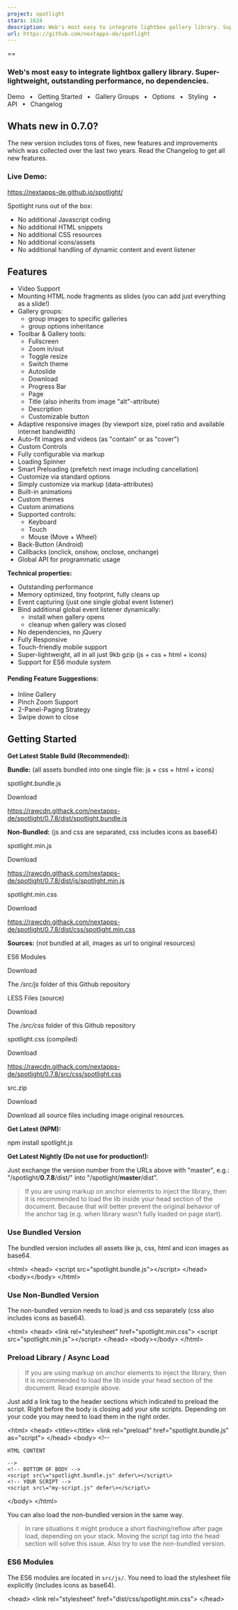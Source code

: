 ```yaml
---
project: spotlight
stars: 1624
description: Web's most easy to integrate lightbox gallery library. Super-lightweight, outstanding performance, no dependencies.
url: https://github.com/nextapps-de/spotlight
---
```


==

### Web's most easy to integrate lightbox gallery library. Super-lightweight, outstanding performance, no dependencies.

Demo  •  Getting Started  •  Gallery Groups  •  Options  •  Styling  •  API  •  Changelog

Whats new in 0.7.0?
-------------------

The new version includes tons of fixes, new features and improvements which was collected over the last two years. Read the Changelog to get all new features.

### Live Demo:

https://nextapps-de.github.io/spotlight/

Spotlight runs out of the box:

-   No additional Javascript coding
-   No additional HTML snippets
-   No additional CSS resources
-   No additional icons/assets
-   No additional handling of dynamic content and event listener

Features
--------

-   Video Support
-   Mounting HTML node fragments as slides (you can add just everything as a slide!)
-   Gallery groups:
    -   group images to specific galleries
    -   group options inheritance
-   Toolbar & Gallery tools:
    -   Fullscreen
    -   Zoom in/out
    -   Toggle resize
    -   Switch theme
    -   Autoslide
    -   Download
    -   Progress Bar
    -   Page
    -   Title (also inherits from image "alt"-attribute)
    -   Description
    -   Customizable button
-   Adaptive responsive images (by viewport size, pixel ratio and available internet bandwidth)
-   Auto-fit images and videos (as "contain" or as "cover")
-   Custom Controls
-   Fully configurable via markup
-   Loading Spinner
-   Smart Preloading (prefetch next image including cancellation)
-   Customize via standard options
-   Simply customize via markup (data-attributes)
-   Built-in animations
-   Custom themes
-   Custom animations
-   Supported controls:
    -   Keyboard
    -   Touch
    -   Mouse (Move + Wheel)
-   Back-Button (Android)
-   Callbacks (onclick, onshow, onclose, onchange)
-   Global API for programmatic usage

**Technical properties:**

-   Outstanding performance
-   Memory optimized, tiny footprint, fully cleans up
-   Event capturing (just one single global event listener)
-   Bind additional global event listener dynamically:
    -   install when gallery opens
    -   cleanup when gallery was closed
-   No dependencies, no jQuery
-   Fully Responsive
-   Touch-friendly mobile support
-   Super-lightweight, all in all just 9kb gzip (js + css + html + icons)
-   Support for ES6 module system

#### Pending Feature Suggestions:

-   Inline Gallery
-   Pinch Zoom Support
-   2-Panel-Paging Strategy
-   Swipe down to close

Getting Started
---------------

**Get Latest Stable Build (Recommended):**

**Bundle:** (all assets bundled into one single file: js + css + html + icons)

spotlight.bundle.js

Download

https://rawcdn.githack.com/nextapps-de/spotlight/0.7.8/dist/spotlight.bundle.js

  
**Non-Bundled:** (js and css are separated, css includes icons as base64)

spotlight.min.js

Download

https://rawcdn.githack.com/nextapps-de/spotlight/0.7.8/dist/js/spotlight.min.js

spotlight.min.css

Download

https://rawcdn.githack.com/nextapps-de/spotlight/0.7.8/dist/css/spotlight.min.css

  
**Sources:** (not bundled at all, images as url to original resources)

ES6 Modules

Download

The _/src/js_ folder of this Github repository

LESS Files (source)

Download

The _/src/css_ folder of this Github repository

spotlight.css (compiled)

Download

https://rawcdn.githack.com/nextapps-de/spotlight/0.7.8/src/css/spotlight.css

src.zip

Download

Download all source files including image original resources.

**Get Latest (NPM):**

npm install spotlight.js

**Get Latest Nightly (Do not use for production!):**

Just exchange the version number from the URLs above with "master", e.g.: "/spotlight/**0.7.8**/dist/" into "/spotlight/**master**/dist".

> If you are using markup on anchor elements to inject the library, then it is recommended to load the lib inside your head section of the document. Because that will better prevent the original behavior of the anchor tag (e.g. when library wasn't fully loaded on page start).

### Use Bundled Version

The bundled version includes all assets like js, css, html and icon images as base64.

<html\>
<head\>
    <script src\="spotlight.bundle.js"\></script\>
</head\>
<body\></body\>
</html\>

### Use Non-Bundled Version

The non-bundled version needs to load js and css separately (css also includes icons as base64).

<html\>
<head\>
    <link rel\="stylesheet" href\="spotlight.min.css"\>
    <script src\="spotlight.min.js"\></script\>
</head\>
<body\></body\>
</html\>

### Preload Library / Async Load

> If you are using markup on anchor elements to inject the library, then it is recommended to load the lib inside your head section of the document. Read example above.

Just add a link tag to the header sections which indicated to preload the script. Right before the body is closing add your site scripts. Depending on your code you may need to load them in the right order.

<html\>
<head\>
    <title\></title\>
    <link rel\="preload" href\="spotlight.bundle.js" as\="script"\>
</head\>
<body\>
    <!--
    
    HTML CONTENT
    
    -->
    <!-- BOTTOM OF BODY -->
    <script src\="spotlight.bundle.js" defer\></script\>
    <!-- YOUR SCRIPT -->
    <script src\="my-script.js" defer\></script\>
</body\>
</html\>

You can also load the non-bundled version in the same way.

> In rare situations it might produce a short flashing/reflow after page load, depending on your stack. Moving the script tag into the head section will solve this issue. Also try to use the non-bundled version.

### ES6 Modules

The ES6 modules are located in `src/js/`. You need to load the stylesheet file explicitly (includes icons as base64).

<head\>
    <link rel\="stylesheet" href\="dist/css/spotlight.min.css"\>
</head\>

<script type\="module"\>
  import Spotlight from "./src/js/spotlight.js";
</script\>

You can also load modules via CDN, e.g.:

<script type\="module"\>
  import Spotlight from "https://unpkg.com/spotlight@0.7.8/src/js/spotlight.js";
</script\>

The ES6 modules are not minified. Please use your favored bundler or build tool for this purpose.

Basic Usage (Markup)
--------------------

#### Anchor + Images

The most simple way is the combination of img tags as preview images (thumbs) wrapped in an anchor element which points to the fully sized image. The advantage of this workaround is it fully falls back to a classical behavior. It is the universal markup language which all web tools already understand. Therefore, it may have some advantages for SEO also.

Just add the class _**spotlight**_ to an anchor element accordingly, e.g.:

<a class\="spotlight" href\="img1.jpg"\>
    <img src\="thumb1.jpg"\>
</a\>
<a class\="spotlight" href\="img2.jpg"\>
    <img src\="thumb2.jpg"\>
</a\>
<a class\="spotlight" href\="img3.jpg"\>
    <img src\="thumb3.jpg"\>
</a\>

This also works with dynamically loaded content. There is no need to inject listeners on new elements. Instead, Spotlight make use of global event capturing.

#### Non-Anchor Elements

Alternatively you can use non-anchor elements also:

<div class\="spotlight" data-src\="img1.jpg"\>
    <!-- image or any other elements -->
</a\>

Pretty much the same like anchors but uses _**data-src**_ instead of _**href**_.

### Gallery-Groups

Grouping galleries is useful when you have multiple images on your page which should be separated into groups, instead of adding all images to one single gallery when opened.

Give one of the outer wrapping element the class _**spotlight-group**_, e.g.:

<!-- Group 1 -->
<div class\="spotlight-group"\>
    <a class\="spotlight" href\="dog1.jpg"\>
        <img src\="dog1-thumb.jpg"\>
    </a\>
    <a class\="spotlight" href\="dog2.jpg"\>
        <img src\="dog2-thumb.jpg"\>
    </a\>
    <a class\="spotlight" href\="dog3.jpg"\>
        <img src\="dog3-thumb.jpg"\>
    </a\>
</div\>
<!-- Group 2 -->
<div class\="spotlight-group"\>
    <a class\="spotlight" href\="cat1.jpg"\>
        <img src\="cat1-thumb.jpg"\>
    </a\>
    <a class\="spotlight" href\="cat2.jpg"\>
        <img src\="cat2-thumb.jpg"\>
    </a\>
    <a class\="spotlight" href\="cat3.jpg"\>
        <img src\="cat3-thumb.jpg"\>
    </a\>
</div\>

Each of these groups now opens in its own gallery.

Gallery-Groups are also useful to declare global configuration as markup just once (group options inheritance).

Basic Usage (API)
-----------------

Also you can programmatically use Spotlight via the library API. This way does not require any dependant HTML elements (e.g. the classname "spotlight").

Define a gallery group as follows:

var gallery \= \[
    { src: "cat1.jpg" },
    { src: "cat2.jpg" },
    { src: "cat3.jpg" }
\];

Show gallery with default options:

Spotlight.show(gallery /\*, options \*/);

Options
-------

Pass options declarative via data-attributes in the HTML markup or use the Spotlight API.

> When using markup follow these style: `data-option="value"` (change _option_ and _value_ accordingly), e.g.: `<a class="spotlight" data-preload="false"></a>`.

> When using API follow thse style `{ option: value }` (change _option_ and _value_ accordingly), e.g.: `{ preload: false }`.

You can either apply the following data-attributes to the _**spotlight-group**_ wrapper element or apply them separately to each _**spotlight**_ anchor element (that also overrides inherited group definitions).

When using API the _**spotlight-group**_ is represented by the options payload, also you can assign attributes separately to each gallery entry (that also overrides inherited group definitions).

Option        

Values

Description

Default

class

string

Set a classname to this gallery instance to apply custom styles besides themes independently.

null

media

"image"  
"video"  
"node"

Sets the the type of the media which should be added to the page.

image

animation

string  
Array<string>  
"fade"  
"slide"  
"scale"  

Change animation (use built-ins or custom classname)  
**Note:** Markup as comma-separated list, e.g: `data-animation="slide,fade,scale"`.

slide, fade, scale

control

string  
Array<string>

Show/hide control elements as "whitelisted" through a comma-separated list, e.g. `data-control="autofit,page,fullscreen"`

page, zoom, autofit, fullscreen, close

page

true / false

Show/hide page in the toolbar

true

fullscreen

true / false

Show/hide fullscreen button (automatically hides when not supported by the browser)

true

zoom

true / false

Show/hide both zoom buttons in the toolbar

true

zoom-in

true / false

Show/hide zoom-in button in the toolbar

true

zoom-out

true / false

Show/hide zoom-out button in the toolbar

true

autofit

true / false

Show/hide autofit button in the toolbar

true

close

true / false

Show/hide the close icon in the toolbar

true

theme

true / false

Show/hide theme button

false

play

true / false / number

Show/hide play button. When passing a numeric value it will be used as a delay in seconds between each tick.

false

autoslide

true / false

Autoslide when opening gallery.

false

progress

true / false

Show/hide the animated autoslide progress bar

true

infinite

true / false

Restart from beginning when no slides left

false

autohide

true / false / number

Enable/disable automatically hide controls when inactive, also set cooldown time in seconds.

7

theme

string  
"white"

The classname of your custom theme. The theme "white" is a built-in theme.

null

title

string / false

Set image title or hide it  
**Note:** When using image elements, this attribute will also inherit automatically from `<img alt="...">` as well as from `<img title="...">`. To prevent this behavior you can set `data-title="false"` explicitly. This will hide the title regardless of any image alt-attributes.

null

description

string / false

Set image description or hide it

null

spinner

true / false

Enable/disable the spinner. When disabled the image will not hide until it is fully loaded, that could be useful for progressive jpeg.

true

button

str

Enable/disable a button in the footer section, also set button text.  
**Note:** When using as markup you have to provide a click target for the button or you can assign an `onclick` callback via options when used programmatically.

null

button-href

str

When using a button as markup you can provide a click target for the button, e.g. `<a button="click me" button-href="https://domain.com">`.

null

### Additional Image Options

Option        

Values

Description

Default

src-{size}

src-1200  
src-2400  
src-3800  
...

The tag/key represents the size of the image **longest** side. The content contains the path or url to the image (e.g. `data-src-800="image_800x400.jpg"`).

null

preload

true / false

Enable/disable preloading of the next image

true

fit

"contain"  
"cover"

Auto-fit the media either as "contain" or as "cover"

contain

download

true / false

Show/hide the download icon in the toolbar

false

### Additional Video Options

Most of these options for a video are inherited by the attributes of a standard video element.

Option        

Values

Description

Default

src-{format}

src-webm  
src-ogg  
src-mp4  
...

The tag/key represents the format of the video. The content contains the path or url to the video (e.g. `data-src-webm="video.webm"`).

null

fit

"contain"  
"cover"

Auto-fit the media either as "contain" or as "cover"

contain

autoplay

true  
false

Start the video immediately.

false

muted

true  
false

Start playing as muted.

false

preload

true  
false

Preload the video.

false

controls

true  
false

Show/hide the video controls.

true

inline

true  
false

Make the video player inline (equal to "playsinline").

false

poster

string

The path or URL to the preview image.

null

### API-only Options

Option        

Values

Description

Default

index

number

Sets the starting index when showing the gallery by using the Spotlight API. The index starts from 1.

1

onchange

function(index, options)

Pass a callback function which is get fired every time when a page/slide has changed. The first parameter holds the new page index, the second parameter provides the inherited option payload for this page.  
**Note:** The image may not have been fully loaded when the event is fired (preloading phase). The index starts from 1.

null

onshow  
onclose

function(index)

These callback functions are called when opening or closing the gallery (the first parameter holds the current page index).

null

onclick

function(index, options)

A callback function which is getting fired when the optional button in the footer sections was clicked. The first parameter holds the current page index, the second parameter provides the inherited option payload for this page.

null

### Example: Options & Group Inheritance (Markup)

<div class\="spotlight-group" data-title\="Group title" data-animation\="fade" data-control\="autofit,close"\>
    <a class\="spotlight" href\="cat1.jpg" data-title\="This is a title" data-theme\="white"\>
        <img src\="cat1-thumb.jpg"\>
    </a\>
    <a class\="spotlight" href\="cat2.jpg" data-description\="This is a description"\>
        <img src\="cat2-thumb.jpg"\>
    </a\>
    <a class\="spotlight" href\="cat3.jpg" data-button\="Click me" data-button-href\="javascript:alert('clicked')"\>
        <img src\="cat3-thumb.jpg" alt\="This is also a title"\>
    </a\>
    <a class\="spotlight" href\="cat4.jpg" data-title\="false" data-fit\="cover"\>
      <img src\="cat4-thumb.jpg" alt\="This title is hidden"\>
    </a\>
</div\>

**Note:** The 2nd image gets the title "Group title" from the group attributes, on the last image the title is explicitly set to be hidden.

> Control elements and animations has to be **whitelisted** as a comma-separated list when specified. Do not forget to add the "close" control, otherwise you need to provide another way to close the gallery, e.g. via the button in the footer (see the demo page bottom example).

### Example: Options & Group Inheritance (API)

Same result as above but as code:

Spotlight.show(\[{
    src: "cat1.jpg",
    title: "This is a title",
    theme: "white"
},{
    src: "cat2.jpg",
    description: "This is a description",
},{
    src: "cat3.jpg",
    button: "Click me",
    onclick: function(){ alert("clicked"); },
    title: "This is also a title"
},{
    src: "cat4.jpg",
    title: false,
    fit: "cover"
}\],{
    // Group Definitions:
    title: "Group title",
    animation: "fade",
    control: "autofit,close"
});

Adaptive Responsive Images
--------------------------

> This feature will improve overall performance of your page/application a lot, especially for mobile devices and bad internet connections.

You can declare a set of the same image in multiple dimensions and quality. Spotlight will pick the optimal version by taking into account:

1.  The browsers max resolution
2.  The device screen pixel ratio
3.  The available internet connection bandwidth

### Example: Markup

Save your images in several sizes and resolutions and assign the **longest** dimension of both sides (width, height) like this:

<a class\="spotlight" href\="cat1.jpg" 
                     data-src-800\="cat1\_800.jpg" 
                     data-src-1200\="cat1\_1200.jpg" 
                     data-src-2400\="cat1\_2400.jpg" 
                     data-src-3800\="cat1\_3800.jpg"\>
    <img src\="cat1-thumb.jpg"\>
</a\>

When clicked on it Spotlight will pick the optimum choice.

This markup completely falls back to standard browser behavior when something goes wrong, also it is SEO friendly.

### Example: API

Same result as above but as code:

Spotlight.show(\[{
    // the default "href" version as fallback isn't required here
    "src-800": "cat1\_800.jpg",
    "src-1200": "cat1\_1200.jpg",
    "src-2400": "cat1\_2400.jpg",
    "src-3800": "cat1\_3800.jpg"
}\]);

Support Video
-------------

> All data-attributes for markup a video is inherited by the attributes of a standard video element.

Considering you want to add a standard video element like this as a slide:

<video poster\="preview.jpg" muted preload controls autoplay playsinline\="false"\>
    <source src\="video.mp4" type\="video/mp4"\>
    <source src\="video.ogv" type\="video/ogg"\>
    <source src\="video.webm" type\="video/webm"\>
</video\>

### Example: Markup

You need a markup like this to represent the video from above:

<a class\="spotlight" data-media\="video"
                     data-src-webm\="video.webm"
                     data-src-ogg\="video.ogv"
                     data-src-mp4\="video.mp4"
                     data-poster\="preview.jpg"
                     data-autoplay\="true"
                     data-muted\="true"
                     data-preload\="true"
                     data-controls\="true"
                     data-inline\="false"\>
  <img src\="preview.jpg"\>
</a\>

### Example: API

Same result as above but as code:

Spotlight.show(\[{
  
  "media": "video",
  "src-webm": "video.webm",
  "src-ogg": "video.ogv",
  "src-mp4": "video.mp4",
  "poster": "preview.jpg",
  "autoplay": true,
  "muted": true,
  "preload": true,
  "controls": true,
  "inline": false
}\]);

Custom Controls
---------------

> You can add custom controls to the header toolbar by API usage only.

The basic concept is very straight forward. You just need to assign a unique classname along with an event listener. Basically you have to follow these steps.

1.  Initialize the Spotlight gallery manually **once** to make the template available for extensions:

Spotlight.init();

The gallery automatically initialize when first time open, so you can also add custom control inside the "onshow" callback.

1.  Add the custom control and pass a click handler (returns the button element):

var button \= Spotlight.addControl("my-control", function(event){
    // handle click event
    console.log("button clicked");
});

1.  Define a CSS class to style your button:

/\* your control name will be prefixed by "spl-" automatically \*/
.spl-my-control{
    background-image: url(icon.svg);
    background-size: 22px;
}

> Important: custom control classes gets always css-prefixed by "spl-" automatically to prevent classname collision!

Removing an added control:

Spotlight.removeControl("my-control");

### Advanced Example (Like Button)

Let's take a useful example of dynamically adding a "like button" in the toolbar. You can see a live demo of this example on the demo page (bottom section).

Providing a gallery as normal and add a custom attribute "like", which stores the current like state of each image.

const gallery \= \[{

    src: "image1.jpg",
    like: false
},{
    src: "image2.jpg",
    like: false,
},{
    src: "image3.jpg",
    like: false
}\];

Define a CSS class to style your button, e.g.:

/\* custom classes are always prefixed by "spl-" automatically \*/
.spl-like{
    background-image: url(heart-outline.svg);
    background-size: 22px;
}
/\* optionally, additional state to toggle the button: \*/
.spl-like.on{
    background-image: url(heart.svg);
}

> Please keep in mind, when your custom control has the name "like" the corresponding classname always gets prefixed by "spl-" and becomes "spl-like" to prevent classname collision. Do not name your control in prefixed style like "spl-like", because that will prefix this also (and becomes "spl-spl-like").

We need some variables to store some state which is used in the callback handler later:

// store the button element to apply dom changes to it
let like;
// store the current index
let slide \= 0;

Implement a click event handler of the like button, e.g.:

function handler(event){
  
    // get the current like state
    // at this point we use the stored last index from the variable "slide"
    const current\_like\_state \= !gallery\[slide\].like;
  
    // toggles the current like state
    gallery\[slide\].like \= current\_like\_state;
  
    // assign the state as class to visually represent the current like state
    this.classList.toggle("on");
  
    if(current\_like\_state){
  
      // do something if liked ...
    }
    else{
  
      // do something if unliked ...
    }
}

> The keyword `this` corresponds to the current clicked element (the like icon in this example).

Finally, create the gallery and provide some callbacks to insert the custom control dynamically:

Spotlight.show(gallery, {

    // fires when gallery opens
    onshow: function(index){

        // the method "addControl" returns the new created control element
        like \= Spotlight.addControl("like", handler);
    },
    // fires when gallery change to another page
    onchange: function(index, options){

        // store the current index for the button listener
        // the slide index start from 1 (as "page 1")
        slide \= index \- 1;

        // initially apply the stored like state when slide is openened
        // at this point we use the stored like element
        like.classList.toggle("on", gallery\[slide\].like);
    },
    // fires when gallery is requested to close
    onclose: function(index){

        // remove the custom button, so you are able
        // to open next gallery without this custom control
        Spotlight.removeControl("like");
    }
});

You did not need to remove the custom control everytime. When all your galleries have this custom control, then simply add the control after you call `Spotlight.init()` once.

Initialize the Spotlight gallery once:

Spotlight.init();

Add the custom control once:

like \= Spotlight.addControl("like", handler);

Open the gallery and just provide an "onchange" handler:

Spotlight.show(gallery, {
    onchange: function(index, options){
        slide \= index \- 1;
        like.classList.toggle("on", gallery\[slide\].like);
    }
});

That is the same custom like button from above example, just shorter but also non-dynamically added for all gallery instances.

Embedding Node Fragments
------------------------

> With node fragments you can simply add everything as a slide. This way you can create your own full customized slides with its own interactions inside them.

You can use this feature completely by markup by providing a query selector as "src" which points to a node in your document.

### Using Auto-Mount / Auto-Unmount

> This workaround is also compatible if you are using server-side rendering.

You can use a hidden backstore optionally which holds the fragments to be inserted as a slide, e.g.:

<div style\="display: none"\>
    <div id\="fragment" style\="width: 100%"\>
        <h1\>Embedded Node Fragment</h1\>
        <p\>Any HTML Content...</p\>
    </div\>
</div\>

Provide a **dom query selector** as "src" which points to a node in your document:

<a class\="spotlight" data-media\="node" data-src\="#fragment"\>
    Click here to open
</a\>

When closing the gallery or change the page to another slide, the fragment will automatically move back to its original position (the hidden backstore in this example).

### Custom Slides (API)

You can add nodes as slide which are not part of the document via the API (e.g. fragments, templates, offscreen nodes). Also, you can create an iframe to load extern contents.

#### Example: Youtube Video

You can create your own fragments/templates and add the root node directly as "src":

Spotlight.show(\[{
    media: "node",
    src: (function(){
        const iframe \= document.createElement("iframe");
        iframe.src \= "https://www.youtube.com/embed/tgbNymZ7vqY";
        return iframe;
    }())
}\]);

#### Example: Templating Engine

Or use your preferred templating engine and add the root node as "src":

Mikado(template).mount(root).render(data);

Spotlight.show(\[{
    media: "node",
    src: root
}\]);

Spotlight API
-------------

Define a gallery group as follows:

var gallery \= \[{
    title: "Image 1",
    description: "This is a description.",
    src: "gallery/london-1758181.jpg"
},{
    title: "Image 2",
    description: "This is a description.",
    src: "gallery/sea-1975403.jpg"
},{
    title: "Image 3",
    description: "This is a description.",
    src: "gallery/newport-beach-2089906.jpg"
}\];

Show gallery with default options:

Spotlight.show(gallery);

Show gallery with custom options:

Spotlight.show(gallery, {
    index: 2,
    theme: "white",
    autohide: false,
    control: \["autofit", "zoom", "close"\]
});

Close gallery:

Spotlight.close();

Next slide:

Spotlight.next();

Previous slide:

Spotlight.prev();

Goto slide:

Spotlight.goto(3);

Zoom to:

Spotlight.zoom(1.5);

Toggle theme:

Spotlight.theme();

Set theme:

Spotlight.theme("white");

Spotlight.theme("dark");

Toggle fullscreen:

Spotlight.fullscreen();

Set fullscreen:

Spotlight.fullscreen(true);

Spotlight.fullscreen(false);

Toggle autofit:

Spotlight.autofit();

Set autofit:

Spotlight.autofit(true);

Spotlight.autofit(false);

Toggle menu:

Spotlight.menu();

Set menu:

Spotlight.menu(true);

Spotlight.menu(false);

Download current image:

Spotlight.download();

#### Example ES6:

import Spotlight from "./spotlight.js";

Spotlight.show(
    \[ /\* Gallery \*/ \], 
    { /\* Options \*/ }
);

You can also import any of the Spotlight methods just as you need:

import { show, close, goto } from "./spotlight.js";

show(\[/\* Gallery \*/\], {/\* Options \*/});
// ....
goto(5);
// ....
close();

> Modern build tools will apply dead code elimination when just importing methods your application needs.

Custom Styling
--------------

To add custom styling just override CSS classes accordingly:

#spotlight { /\* main font styles, background \*/ }
.spl-page { /\* current page (toolbar) \*/ }
.spl-fullscreen { /\* button fullscreen (toolbar) \*/ }
.spl-autofit { /\* button autofit (toolbar) \*/ }
.spl-zoom-out { /\* button zoom out (toolbar) \*/ }
.spl-zoom-in { /\* button zoom in (toolbar) \*/ }
.spl-theme { /\* button theme (toolbar) \*/ }
.spl-play { /\* button autoplay (toolbar) \*/ }
.spl-download { /\* button download (toolbar) \*/ }
.spl-close { /\* button close (toolbar) \*/ }
.spl-prev { /\* button page prev \*/ }
.spl-next { /\* button page next \*/ }
.spl-spinner { /\* preloading spinner \*/ }
.spl-spinner.spin { /\* show spinner \*/ }
.spl-spinner.error { /\* show loading error \*/ }
.spl-title { /\* image title \*/ }
.spl-description { /\* image description \*/ }
.spl-button { /\* button footer \*/ }
.spl-header { /\* the header wrapping element \*/ }
.spl-footer { /\* the footer wrapping element \*/ }

Themes
------

**Customize builtin themes**

Use the same classes as above:

#spotlight.white .spl-title{
    /\* image title in white theme \*/
}

#spotlight{
    /\* main background in dark theme \*/
}

**Create New Themes**

Define styles, e.g. for the custom theme name "my-theme":

.my-theme .spl-title{
    /\* image title in custom theme \*/
}
.my-theme{
    /\* main background in custom theme \*/
}

Apply custom theme via markdown:

<a class\="spotlight" href\="cat.jpg" data-theme\="my-theme"\>
    <img src\="cat\_thumb.jpg"\>
</a\>

Or apply custom theme via API:

Spotlight.show(\[ /\* Gallery \*/ \],{
    theme: "my-theme"
});

You could also set themes per image separately:

Spotlight.show(\[
    { src: "cat1.jpg" }, // default theme
    { src: "cat2.jpg", theme: "my-theme" },
    { src: "cat3.jpg", theme: "white" }
\]);

#### CSS Class

If you like to apply styles independently besides themes you can simply do that by adding a class during initialization:

Spotlight.show(\[
    { src: "cat1.jpg" }, // default theme
    { src: "cat2.jpg", theme: "my-theme" },
    { src: "cat3.jpg", theme: "white" }
\],{
    class: "custom"
});

In your stylesheet you can apply you custom styles, .e.g.:

#spotlight.custom .spl-title{
    font-size: 15px;
}

Custom Animations
-----------------

> Important: The style class for a custom animation describes the **hidden state** of an image.

You can define your own custom animation by:

**1.** Define the styles in default state (when image is shown), e.g.:

.spl-pane \> \*{
    filter: grayscale(0);
    transition: filter 1s ease-out,
                opacity 0.5s ease-out;
}

**2.** Define styles for the **hidden state** of the transition by adding a custom classname:

.spl-pane .my-animation{
    filter: grayscale(1);
    opacity: 0;
}

Apply custom animation via markdown:

<a class\="spotlight" href\="cat.jpg" data-animation\="my-animation"\>
    <img src\="cat\_thumb.jpg"\>
</a\>

Or apply custom animation via API:

Spotlight.show(\[ /\* Gallery \*/ \],{
    animation: "my-animation"
});

You could also set animations per image separately:

Spotlight.show(\[
    { src: "cat1.jpg" }, // default animation
    { src: "cat2.jpg", animation: "my-animation" },
    { src: "cat3.jpg", animation: "slide,fade" }
\]);

#### Use different animations for galleries

The example above will apply the animation to all instances of your gallery. When you want to add specific animation to each gallery you need to add a `class` in your options:

Spotlight.show(\[
    { src: "cat1.jpg" },
    { src: "cat2.jpg" },
    { src: "cat3.jpg" }
\],{
  animation: "my-animation",
  class: "custom"
});

Then, add your classname (context selector) to your CSS for the _**visible**_ state of the animation:

.custom .spl-pane \> \*{
    filter: grayscale(0);
    transition: filter 1s ease-out,
                opacity 0.5s ease-out;
}

Now you can assign different animations to each gallery.

Custom Builds
-------------

Go to the root directory of Spotlight and run:

npm install

Perform a build:

npm run build

The final build is located in the `dist/` folder.

* * *

Copyright 2019-2021 Nextapps GmbH  
Released under the Apache 2.0 License
